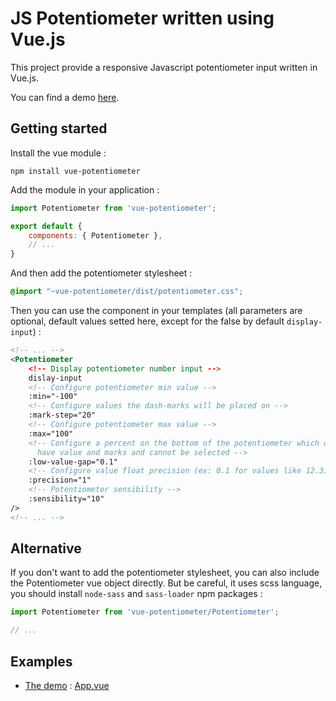 JS Potentiometer written using Vue.js
=====================================

This project provide a responsive Javascript potentiometer input written in
Vue.js.

You can find a demo [here](https://neimheadh.github.io/vue-potentiometer/).

Getting started
---------------

Install the vue module :

```console
npm install vue-potentiometer
```

Add the module in your application :

```js
import Potentiometer from 'vue-potentiometer';

export default {
    components: { Potentiometer },
    // ...
}
```

And then add the potentiometer stylesheet :

```css
@import "~vue-potentiometer/dist/potentiometer.css";
```

Then you can use the component in your templates (all parameters are optional,
default values setted here, except for the false by default `display-input`) :

```html
<!-- ... -->
<Potentiometer
    <!-- Display potentiometer number input -->
    dislay-input
    <!-- Configure potentiometer min value -->
    :min="-100"
    <!-- Configure values the dash-marks will be placed on -->
    :mark-step="20"
    <!-- Configure potentiometer max value -->
    :max="100"
    <!-- Configure a percent on the bottom of the potentiometer which doesn't
      have value and marks and cannot be selected -->
    :low-value-gap="0.1"
    <!-- Configure value float precision (ex: 0.1 for values like 12.3) -->
    :precision="1"
    <!-- Potentiometer sensibility -->
    :sensibility="10"
/>
<!-- ... -->
```

Alternative
-----------

If you don't want to add the potentiometer stylesheet, you can also include
the Potentiometer vue object directly. But be careful, it uses scss language,
you should install `node-sass` and `sass-loader` npm packages :

```js
import Potentiometer from 'vue-potentiometer/Potentiometer';

// ...
```

Examples
--------

* [The demo](https://neimheadh.github.io/vue-potentiometer/) : [App.vue](https://github.com/neimheadh/vue-potentiometer/blob/master/src/App.vue)
